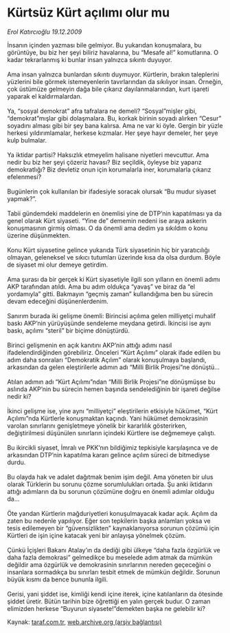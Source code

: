 # Kürtsüz Kürt açılımı olur mu

*Erol Katırcıoğlu 19.12.2009*

<div class="yazi">İnsanın içinden yazması bile gelmiyor. Bu yukarıdan konuşmalara, bu görüntüye, bu biz her şeyi biliriz havalarına, bu “Mesafe al!” komutlarına. O kadar tekrarlanmış ki bunlar insan yalnızca sıkıntı duyuyor. <br/><br/>Ama insan yalnızca bunlardan sıkıntı duymuyor. Kürtlerin, bırakın taleplerini yüzlerini bile görmek istemeyenlerin tavırlarından da sıkılıyor insan. Örneğin, çok üstümüze gelmeyin dağa bile çıkarız dayılanmalarından, kurt işareti yaparak el kaldırmalardan. <br/><br/>Ya, “sosyal demokrat” afra tafralara ne demeli? “Sosyal”mişler gibi, “demokrat”mışlar gibi dolaşmalara. Bu, korkak birinin soyadı alırken “Cesur” soyadını alması gibi bir şey bana kalırsa. Ama ne var ki öyle. Gergin bir yüzle herkesi yıldırımlamalar, herkese kızmalar. Her şeye hayır demeler, her şeye kulp bulmalar. <br/><br/>Ya iktidar partisi? Haksızlık etmeyelim halisane niyetleri mevcuttur. Ama nedir bu biz her şeyi çözeriz havası? Biz seçildik, öyleyse biz yaparız demokratlığı? Biz devletiz onun için korumalarla iner, korumalarla çıkarız efelenmesi? <br/><br/>Bugünlerin çok kullanılan bir ifadesiyle soracak olursak “Bu mudur siyaset yapmak?”. <br/><br/>Tabii gündemdeki maddelerin en önemlisi yine de DTP’nin kapatılması ya da genel olarak Kürt siyaseti. “Yine de” dememin nedeni ise araya askerin konuşmasının girmiş olması. O da önemli ama dedim ya sıkıldım o konu üzerine düşünmekten. <br/><br/>Konu Kürt siyasetine gelince yukarıda Türk siyasetinin hiç bir yaratıcılığı olmayan, geleneksel ve sıkıcı tutumları üzerinde kısa da olsa durdum. Böyle de siyaset mi olur demeye getirdim. <br/><br/>Ama şurası da bir gerçek ki Kürt siyasetiyle ilgili son yılların en önemli adımı AKP tarafından atıldı. Ama bu adım oldukça “yavaş” ve biraz da “el yordamıyla” gitti. Bakmayın “geçmiş zaman” kullandığıma ben bu sürecin devam edeceğini düşünenlerdenim. <br/><br/>Sanırım burada iki gelişme önemli: Birincisi açılıma gelen milliyetçi muhalif baskı AKP’nin yürüyüşünde sendeleme meydana getirdi. İkincisi ise aynı baskı, açılımı “steril” bir biçime dönüştürdü. <br/><br/>Birinci gelişmenin en açık kanıtını AKP’nin attığı adımı nasıl ifadelendirdiğinden görebiliriz. Önceleri “Kürt Açılımı” olarak ifade edilen bu adım daha sonraları “Demokratik Açılım” olarak konuşulmaya başlandı, arkasından da gelen eleştirilerle adımın adı “Milli Birlik Projesi”ne dönüştü... <br/><br/>Atılan adımın adı “Kürt Açılımı”ndan “Milli Birlik Projesi”ne dönüşmüşse bu aslında AKP’nin bu sürecin hemen başında sendelediğinin bir işareti değilse nedir ki? <br/><br/>İkinci gelişme ise, yine aynı “milliyetçi” eleştirilerin etkisiyle hükümet, “Kürt Açılımı”nda Kürtlerle konuşmaktan kaçındı. Yani hükümet demokrasinin varolan sınırlarını genişletmeye yönelik bir kararlılık gösterirken, değiştirilmesi düşünülen sınırların içindeki Kürtlere ise değmemeye çalıştı. <br/><br/>Bu ikircikli siyaset, İmralı ve PKK’nın bildiğimiz tepkisiyle karşılaşınca ve de arkasından DTP’nin kapatılma kararı gelince açılım süreci de bitmediyse durdu. <br/><br/>Bu olayda hak ve adalet dağıtmak benim işim değil. Ama yöneten bir ulus olarak Türklerin bu sorunu çözme sorumlulukları ortada. Şu anki iktidarın attığı adımların da bu sorunun çözümüne doğru en önemli adımlar olduğu da... <br/><br/>Öte yandan Kürtlerin mağduriyetleri konuşulmayacak kadar açık. Açılım da zaten bu nedenle yapılıyor. Eğer son tepkilerin başka anlamları yoksa ve tesis edilemeyen bir “güvensizlikten” kaynaklanıyorsa sorunun çözümü için Kürtleri de işin içine katacak yeni bir anlayışa yönelmek çözüm. <br/><br/>Çünkü İçişleri Bakanı Atalay’ın da dediği gibi ülkeye “daha fazla özgürlük ve daha fazla demokrasi” gelmedikçe bu meselede adım atmak da mümkün değildir ama özgürlük ve demokrasinin sınırlarının nereden geçeceğini o insanlara sormadıkça bu sınırları tesbit etmek de mümkün değildir. Sorunun büyük kısmı da bence bununla ilgili. <br/><br/>Gerisi, yani şiddet ise, kimliği kendi içine iterek, içine katılanların da ötesinde şiddet üretir. Bütün tarihin bize öğrettiği en yalın gerçek budur. O zaman elimizden herkese “Buyurun siyasete!”demekten başka ne gelebilir ki?
              </div>

Kaynak: [taraf.com.tr](http://taraf.com.tr:80/makale/9105.htm), [web.archive.org (arşiv bağlantısı)](http://web.archive.org/web/20100315122335/http://taraf.com.tr:80/makale/9105.htm)
